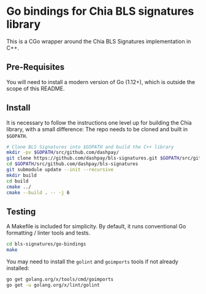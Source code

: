 # Go bindings for Chia BLS signatures library

This is a CGo wrapper around the Chia BLS Signatures implementation in C++.

## Pre-Requisites

You will need to install a modern version of Go (1.12+), which is outside the
scope of this README.

## Install

It is necessary to follow the instructions one level up for building the Chia
library, with a small difference: The repo needs to be cloned and built in
`$GOPATH`.

```sh
# Clone BLS Signatures into $GOPATH and build the C++ library
mkdir -pv $GOPATH/src/github.com/dashpay/
git clone https://github.com/dashpay/bls-signatures.git $GOPATH/src/github.com/dashpay/bls-signatures
cd $GOPATH/src/github.com/dashpay/bls-signatures
git submodule update --init --recursive
mkdir build
cd build
cmake ../
cmake --build . -- -j 6
```

## Testing

A Makefile is included for simplicity. By default, it runs conventional Go
formatting / linter tools and tests.

```sh
cd bls-signatures/go-bindings
make
```

You may need to install the `golint` and `goimports` tools if not already
installed:

```sh
go get golang.org/x/tools/cmd/goimports
go get -u golang.org/x/lint/golint
```
